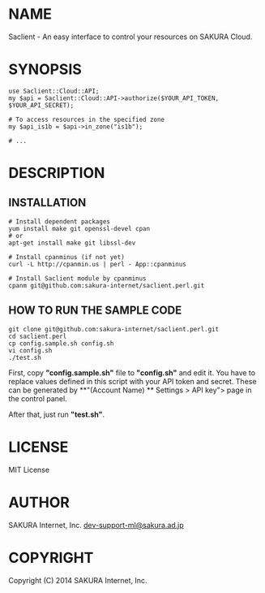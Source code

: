 # NAME

Saclient - An easy interface to control your resources on SAKURA Cloud.

# SYNOPSIS

    use Saclient::Cloud::API;
    my $api = Saclient::Cloud::API->authorize($YOUR_API_TOKEN, $YOUR_API_SECRET);

    # To access resources in the specified zone
    my $api_is1b = $api->in_zone("is1b");

    # ...

# DESCRIPTION

## INSTALLATION

    # Install dependent packages
    yum install make git openssl-devel cpan
    # or
    apt-get install make git libssl-dev
    
    # Install cpanminus (if not yet)
    curl -L http://cpanmin.us | perl - App::cpanminus
    
    # Install Saclient module by cpanminus
    cpanm git@github.com:sakura-internet/saclient.perl.git

## HOW TO RUN THE SAMPLE CODE

    git clone git@github.com:sakura-internet/saclient.perl.git
    cd saclient.perl
    cp config.sample.sh config.sh
    vi config.sh
    ./test.sh

First, copy **"config.sample.sh"** file to **"config.sh"** and edit it.
You have to replace values defined in this script with your API token and secret.
These can be generated by **"(Account Name) ** Settings > API key"> page in the control panel.

After that, just run **"test.sh"**.

# LICENSE

MIT License

# AUTHOR

SAKURA Internet, Inc. <dev-support-ml@sakura.ad.jp>

# COPYRIGHT

Copyright (C) 2014 SAKURA Internet, Inc.
